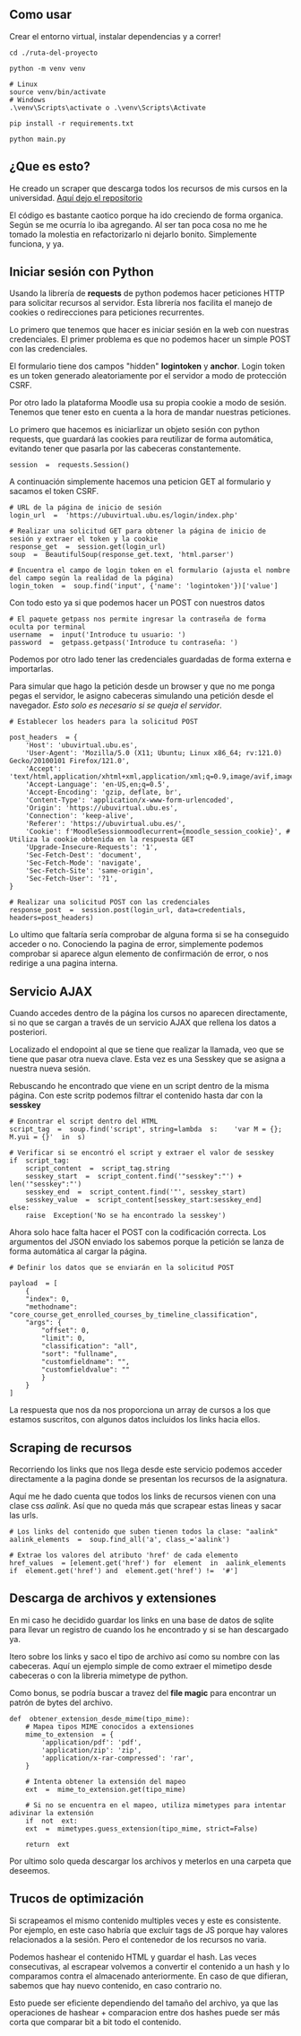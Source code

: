 ## Como usar
Crear el entorno virtual, instalar dependencias y a correr!

```
cd ./ruta-del-proyecto

python -m venv venv

# Linux
source venv/bin/activate
# Windows
.\venv\Scripts\activate o .\venv\Scripts\Activate

pip install -r requirements.txt

python main.py
```

## ¿Que es esto?

He creado un scraper que descarga todos los recursos de mis cursos en la universidad. [Aquí dejo el repositorio ](https://github.com/ksergiocom/python_scrap_ubuvirtual)

El código es bastante caotico porque ha ido creciendo de forma organica. Según se me ocurría lo iba agregando. Al ser tan poca cosa no me he tomado la molestia en refactorizarlo ni dejarlo bonito. Simplemente funciona, y ya.

## Iniciar sesión con Python
Usando la librería de **requests** de python podemos hacer peticiones HTTP para solicitar recursos al servidor. Esta librería nos facilita el manejo de cookies o redirecciones para peticiones recurrentes.

Lo primero que tenemos que hacer es iniciar sesión en la web con nuestras credenciales. El primer problema es que no podemos hacer un simple POST con las credenciales.

El formulario tiene dos campos "hidden" **logintoken** y **anchor**. Login token es un token generado aleatoriamente por el servidor a modo de protección CSRF.

Por otro lado la plataforma Moodle usa su propia cookie a modo de sesión. Tenemos que tener esto en cuenta a la hora de mandar nuestras peticiones.

Lo primero que hacemos es iniciarlizar un objeto sesión con python requests, que guardará las cookies para reutilizar de forma automática, evitando tener que pasarla por las cabeceras constantemente.

```
session  =  requests.Session()
```

A continuación simplemente hacemos una peticion GET al formulario y sacamos el token CSRF.

```
# URL de la página de inicio de sesión
login_url  =  'https://ubuvirtual.ubu.es/login/index.php'

# Realizar una solicitud GET para obtener la página de inicio de sesión y extraer el token y la cookie
response_get  =  session.get(login_url)
soup  =  BeautifulSoup(response_get.text, 'html.parser')

# Encuentra el campo de login token en el formulario (ajusta el nombre del campo según la realidad de la página)
login_token  =  soup.find('input', {'name': 'logintoken'})['value']
```
 Con todo esto ya si que podemos hacer un POST con nuestros datos

```
# El paquete getpass nos permite ingresar la contraseña de forma oculta por terminal
username  =  input('Introduce tu usuario: ')
password  =  getpass.getpass('Introduce tu contraseña: ')
```

Podemos por otro lado tener las credenciales guardadas de forma externa e importarlas.

Para simular que hago la petición desde un browser y que no me ponga pegas el servidor, le asigno cabeceras simulando una petición desde el navegador. *Esto solo es necesario si se queja el servidor*.

```
# Establecer los headers para la solicitud POST

post_headers  = {
	'Host': 'ubuvirtual.ubu.es',
	'User-Agent': 'Mozilla/5.0 (X11; Ubuntu; Linux x86_64; rv:121.0) Gecko/20100101 Firefox/121.0',
	'Accept': 'text/html,application/xhtml+xml,application/xml;q=0.9,image/avif,image/webp,*/*;q=0.8',
	'Accept-Language': 'en-US,en;q=0.5',
	'Accept-Encoding': 'gzip, deflate, br',
	'Content-Type': 'application/x-www-form-urlencoded',
	'Origin': 'https://ubuvirtual.ubu.es',
	'Connection': 'keep-alive',
	'Referer': 'https://ubuvirtual.ubu.es/',
	'Cookie': f'MoodleSessionmoodlecurrent={moodle_session_cookie}', # Utiliza la cookie obtenida en la respuesta GET
	'Upgrade-Insecure-Requests': '1',
	'Sec-Fetch-Dest': 'document',
	'Sec-Fetch-Mode': 'navigate',
	'Sec-Fetch-Site': 'same-origin',
	'Sec-Fetch-User': '?1',
}

# Realizar una solicitud POST con las credenciales
response_post  =  session.post(login_url, data=credentials, headers=post_headers)
```

Lo ultimo que faltaría sería comprobar de alguna forma si se ha conseguido acceder o no. Conociendo la pagina de error, simplemente podemos comprobar si aparece algun elemento de confirmación de error, o nos redirige a una pagina interna.

## Servicio AJAX
Cuando accedes dentro de la página los cursos no aparecen directamente, si no que se cargan a través de un servicio AJAX que rellena los datos a posteriori.

Localizado el endopoint al que se tiene que realizar la llamada, veo que se tiene que pasar otra nueva clave. Esta vez es una Sesskey que se asigna a nuestra nueva sesión.

Rebuscando he encontrado que viene en un script dentro de la misma página. Con este scritp podemos filtrar el contenido hasta dar con la **sesskey**

```
# Encontrar el script dentro del HTML
script_tag  =  soup.find('script', string=lambda  s: 	'var M = {}; M.yui = {}'  in  s)

# Verificar si se encontró el script y extraer el valor de sesskey
if  script_tag:
	script_content  =  script_tag.string
	sesskey_start  =  script_content.find('"sesskey":"') +  len('"sesskey":"')
	sesskey_end  =  script_content.find('"', sesskey_start)
	sesskey_value  =  script_content[sesskey_start:sesskey_end]
else:
	raise  Exception('No se ha encontrado la sesskey')
```

Ahora solo hace falta hacer el POST con la codificación correcta. Los argumentos del JSON enviado los sabemos porque la petición se lanza de forma automática al cargar la página.

```
# Definir los datos que se enviarán en la solicitud POST

payload  = [
	{
	"index": 0,
	"methodname": "core_course_get_enrolled_courses_by_timeline_classification",
	"args": {
		"offset": 0,
		"limit": 0,
		"classification": "all",
		"sort": "fullname",
		"customfieldname": "",
		"customfieldvalue": ""
		}
	}
]
```
La respuesta que nos da nos proporciona un array de cursos a los que estamos suscritos, con algunos datos incluidos los links hacia ellos.

## Scraping de recursos
Recorriendo los links que nos llega desde este servicio podemos acceder directamente a la pagina donde se presentan los recursos de la asignatura.

Aquí me he dado cuenta que todos los links de recursos vienen con una clase css *aalink*. Así que no queda más que scrapear estas lineas y sacar las urls.

```
# Los links del contenido que suben tienen todos la clase: "aalink"
aalink_elements  =  soup.find_all('a', class_='aalink')

# Extrae los valores del atributo 'href' de cada elemento
href_values  = [element.get('href') for  element  in  aalink_elements  if  element.get('href') and  element.get('href') !=  '#']
```


## Descarga de archivos y extensiones
En mi caso he decidido guardar los links en una base de datos de sqlite para llevar un registro de cuando los he encontrado y si se han descargado ya.

Itero sobre los links y saco el tipo de archivo así como su nombre con las cabeceras. Aquí un ejemplo simple de como extraer el mimetipo desde cabeceras o con la libreria mimetype de python.

Como bonus, se podría buscar a travez del **file magic** para encontrar un patrón de bytes del archivo.

```
def  obtener_extension_desde_mime(tipo_mime):
	# Mapea tipos MIME conocidos a extensiones
	mime_to_extension  = {
		'application/pdf': 'pdf',
		'application/zip': 'zip',
		'application/x-rar-compressed': 'rar',
	}

	# Intenta obtener la extensión del mapeo
	ext  =  mime_to_extension.get(tipo_mime)

	# Si no se encuentra en el mapeo, utiliza mimetypes para intentar adivinar la extensión
	if  not  ext:
	ext  =  mimetypes.guess_extension(tipo_mime, strict=False)

	return  ext
```
Por ultimo solo queda descargar los archivos y meterlos en una carpeta que deseemos.

## Trucos de optimización

Si scrapeamos el mismo contenido multiples veces y este es consistente. Por ejemplo, en este caso habría que excluir tags de JS porque hay valores relacionados a la sesión. Pero el contenedor de los recursos no varia.

Podemos hashear el contenido HTML y guardar el hash. Las veces consecutivas, al escrapear volvemos a convertir el contenido a un hash y lo comparamos contra el almacenado anteriormente. En caso de que difieran, sabemos que hay nuevo contenido, en caso contrario no.

Esto puede ser eficiente dependiendo del tamaño del archivo, ya que las operaciones de hashear + comparacion entre dos hashes puede ser más corta que comparar bit a bit todo el contenido.

